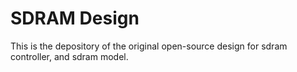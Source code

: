 # SDRAM Design
This is the depository of the original open-source design for sdram controller, and sdram model. 
